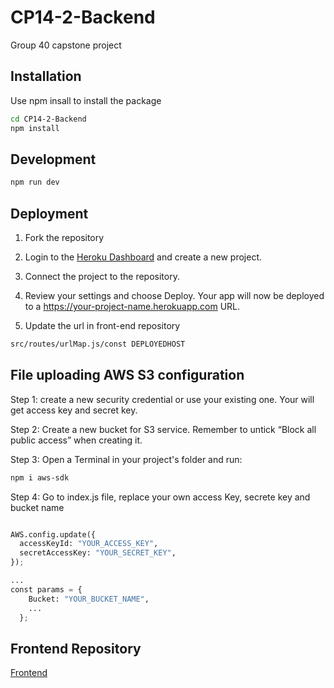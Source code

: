 # CP14-2-Backend
Group 40 capstone project

## Installation

Use npm insall to install the package

```bash
cd CP14-2-Backend
npm install
```

## Development

```bash
npm run dev
```

## Deployment 

1. Fork the repository

2. Login to the [Heroku Dashboard](https://dashboard.heroku.com/) and create a new project.

3. Connect the project to the repository.

4. Review your settings and choose Deploy. Your app will now be deployed to a https://your-project-name.herokuapp.com URL.

5. Update the url in front-end repository 
```bash
src/routes/urlMap.js/const DEPLOYEDHOST
```

## File uploading AWS S3 configuration

Step 1: create a new security credential or use your existing one. Your will get access key and secret key.

Step 2: Create a new bucket for S3 service. Remember to untick “Block all public access” when creating it.

Step 3:  Open a Terminal in your project's folder and run:
```bash
npm i aws-sdk 
```

Step 4: Go to index.js file, replace your own access Key, secrete key and bucket name

```python

AWS.config.update({
  accessKeyId: "YOUR_ACCESS_KEY",
  secretAccessKey: "YOUR_SECRET_KEY",
});

...
const params = {
    Bucket: "YOUR_BUCKET_NAME",
    ...
  };
```
## Frontend Repository
[Frontend](https://github.com/zwan2204/CP14-2)


